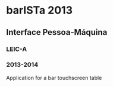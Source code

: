 barISTa 2013
===========

Interface Pessoa-Máquina
-----------

### LEIC-A
### 2013-2014

Application for a bar touchscreen table
